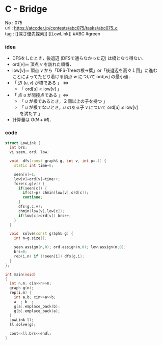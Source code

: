 # C - Bridge

No	: 075  
url	: https://atcoder.jp/contests/abc075/tasks/abc075_c  
tag	: [[深さ優先探索]] [[LowLink]]  #ABC #green

### idea
- DFSをしたとき，後退辺 (DFSで通らなかった辺) は橋となり得ない．
- $\text{ord}[v] \coloneqq$ 頂点 $v$ を訪れた順番．
- $\text{low}[v] \coloneqq$ 頂点 $v$ から「DFS-Treeの根->葉」or「後退辺を高々１回」に進むことによってたどり着ける頂点 $w$ について $\text{ord}[w]$ の最小値．
- 「 辺 $(u,v)$ が橋である 」 $\Leftrightarrow$
	- 「 $\text{ord}[u] \lt \text{low}[v]$ 」
- 「 点 $u$ が間接点である 」$\Leftrightarrow$
	- 「 $u$ が根であるとき，２個以上の子を持つ 」
	- 「 $u$ が根でないとき，$u$ のある子 $v$ について $\text{ord}[u] \le \text{low}[v]$ を満たす 」
- 計算量は $O(N+M)$．

### code
```cpp
struct LowLink {
  int brs;
  vi seen, ord, low;

  void	dfs(const graph& g, int v, int p=-1) {
    static int time=0;

    seen[v]=1;
    low[v]=ord[v]=time++;
    fore(c,g[v]) {
      if(seen[c]) {
        if(c!=p) chmin(low[v],ord[c]);
        continue;
      }
      dfs(g,c,v);
      chmin(low[v],low[c]);
      if(low[c]>ord[v]) brs++;
    }
  }

  void	solve(const graph& g) {
    int n=g.size();

    seen.assign(n,0); ord.assign(n,0); low.assign(n,0);
    brs=0;
    rep(i,n) if (!seen[i]) dfs(g,i);
  }
};

int	main(void)
{
  int n,m; cin>>n>>m;
  graph g(n);
  rep(i,m) {
    int a,b; cin>>a>>b;
    a--; b--;
    g[a].emplace_back(b);
    g[b].emplace_back(a);
  }
  LowLink ll;
  ll.solve(g);

  cout<<ll.brs<<endl;
}
```